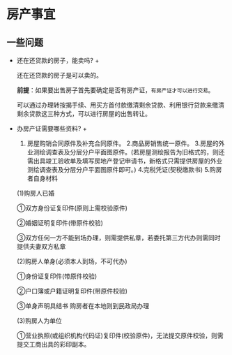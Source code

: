 # 房产事宜
## 一些问题

+ 还在还贷款的房子，能卖吗? +

    还在还贷款的房子是可以卖的。

    **前提**：如果要出售房子首先要确定是否有房产证，`有房产证才可以进行交易`。

    可以通过办理转按揭手续、用买方首付款缴清剩余贷款、利用银行贷款来缴清剩余贷款这三种方式，可以进行房屋的出售转让。

+ 办房产证需要哪些资料? +

    1. 房屋购销合同原件及补充合同原件。
    2.商品房销售统一原件。
    3.房屋的外业测绘调查表及分层分户平面图原件。(若房屋测绘报告为旧格式的，则还需出具竣工验收单及填写房地产登记申请书，新格式只需提供房屋的外业测绘调查表及分层分户平面图原件即可。)
    4.完税凭证(契税缴款书)
    5.购房者自身材料

    (1)购房人已婚

    ①双方身份证复印件(原则上需校验原件)

    ②婚姻证明复印件(带原件校验)

    ③双方任何一方不能到场办理，则需提供私章，若委托第三方代办则需同时提供夫妻双方私章

    (2)购房人单身(必须本人到场，不可代办)

    ①身份证复印件(带原件校验)

    ②户口簿或户籍证明复印件(带原件校验)

    ③单身声明具结书 购房者在本地则到民政局办理

    (3)购房人为单位

    ①营业执照(或组织机构代码证)复印件(校验原件)，无法提交原件校验，则需提交工商出具的彩印副本。

